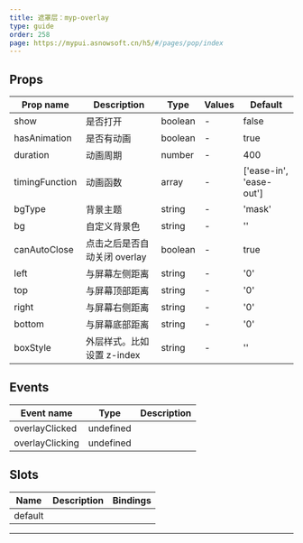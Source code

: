 ```yaml
---
title: 遮罩层：myp-overlay
type: guide
order: 258
page: https://mypui.asnowsoft.cn/h5/#/pages/pop/index
---
```


## Props

| Prop name      | Description                  | Type    | Values | Default                 |
| -------------- | ---------------------------- | ------- | ------ | ----------------------- |
| show           | 是否打开                     | boolean | -      | false                   |
| hasAnimation   | 是否有动画                   | boolean | -      | true                    |
| duration       | 动画周期                     | number  | -      | 400                     |
| timingFunction | 动画函数                     | array   | -      | ['ease-in', 'ease-out'] |
| bgType         | 背景主题                     | string  | -      | 'mask'                  |
| bg             | 自定义背景色                 | string  | -      | ''                      |
| canAutoClose   | 点击之后是否自动关闭 overlay | boolean | -      | true                    |
| left           | 与屏幕左侧距离               | string  | -      | '0'                     |
| top            | 与屏幕顶部距离               | string  | -      | '0'                     |
| right          | 与屏幕右侧距离               | string  | -      | '0'                     |
| bottom         | 与屏幕底部距离               | string  | -      | '0'                     |
| boxStyle       | 外层样式。比如设置 z-index   | string  | -      | ''                      |

## Events

| Event name      | Type      | Description |
| --------------- | --------- | ----------- |
| overlayClicked  | undefined |
| overlayClicking | undefined |

## Slots

| Name    | Description | Bindings |
| ------- | ----------- | -------- |
| default |             |          |

---
